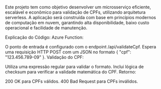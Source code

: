 Este projeto tem como objetivo desenvolver um microsserviço eficiente, escalável e econômico para validação de CPFs, utilizando arquitetura serverless. A aplicação será construída com base em princípios modernos de computação em nuvem, garantindo alta disponibilidade, baixo custo operacional e facilidade de manutenção.

Explicação do Código:
Azure Function:

O ponto de entrada é configurado com o endpoint /api/validateCpf.
Espera uma requisição HTTP POST com um JSON no formato { "cpf": "123.456.789-09" }.
Validação do CPF:

Utiliza uma expressão regular para validar o formato.
Inclui lógica de checksum para verificar a validade matemática do CPF.
Retorno:

200 OK para CPFs válidos.
400 Bad Request para CPFs inválidos.
